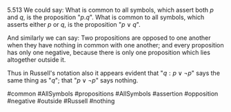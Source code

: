 5.513 We could say: What is common to all symbols, which assert both $p$ and $q$, is the proposition "$p.q$". What is common to all symbols, which asserts either $p$ or $q$, is the proposition "$p \lor q$".

And similarly we can say: Two propositions are opposed to one another when they have nothing in common with one another; and every proposition has only one negative, because there is only one proposition which lies altogether outside it.

Thus in Russell's notation also it appears evident that "$q : p \lor ¬ p$" says the same thing as "$q$"; that "$p \lor ¬ p$" says nothing.

#common #AllSymbols #propositions #AllSymbols #assertion #opposition #negative #outside #Russell #nothing 